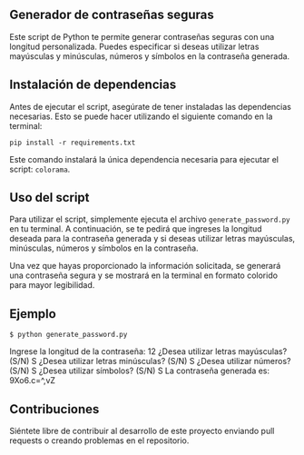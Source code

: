 ## Generador de contraseñas seguras

Este script de Python te permite generar contraseñas seguras con una longitud personalizada. Puedes especificar si deseas utilizar letras mayúsculas y minúsculas, números y símbolos en la contraseña generada.

## Instalación de dependencias

Antes de ejecutar el script, asegúrate de tener instaladas las dependencias necesarias. Esto se puede hacer utilizando el siguiente comando en la terminal:

``pip install -r requirements.txt``


Este comando instalará la única dependencia necesaria para ejecutar el script: `colorama`.

## Uso del script

Para utilizar el script, simplemente ejecuta el archivo `generate_password.py` en tu terminal. A continuación, se te pedirá que ingreses la longitud deseada para la contraseña generada y si deseas utilizar letras mayúsculas, minúsculas, números y símbolos en la contraseña.

Una vez que hayas proporcionado la información solicitada, se generará una contraseña segura y se mostrará en la terminal en formato colorido para mayor legibilidad.

## Ejemplo

`$ python generate_password.py`

Ingrese la longitud de la contraseña: 12
¿Desea utilizar letras mayúsculas? (S/N) S
¿Desea utilizar letras minúsculas? (S/N) S
¿Desea utilizar números? (S/N) S
¿Desea utilizar símbolos? (S/N) S
La contraseña generada es: 9Xo6.c=^,vZ

## Contribuciones

Siéntete libre de contribuir al desarrollo de este proyecto enviando pull requests o creando problemas en el repositorio.
